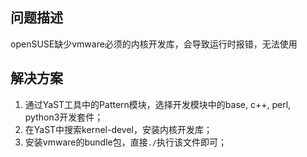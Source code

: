 ## 问题描述
openSUSE缺少vmware必须的内核开发库，会导致运行时报错，无法使用

## 解决方案
1. 通过YaST工具中的Pattern模块，选择开发模块中的base, c++, perl, python3开发套件；  
2. 在YaST中搜索kernel-devel，安装内核开发库；  
3. 安装vmware的bundle包，直接`./`执行该文件即可；  
